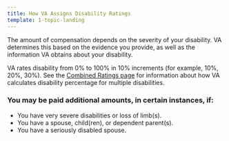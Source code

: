 ```yaml
---
title: How VA Assigns Disability Ratings
template: 1-topic-landing
---
```


The amount of compensation depends on the severity of your disability. VA determines this based on the evidence you provide, as well as the information VA obtains about your disability.

VA rates disability from 0% to 100% in 10% increments (for example, 10%, 20%, 30%). See the [Combined Ratings page](http://www.benefits.va.gov/COMPENSATION/rates-index.asp#combined) for information about how VA calculates disability percentage for multiple disabilities.

### You may be paid additional amounts, in certain instances, if:

-	You have very severe disabilities or loss of limb(s).
-	You have a spouse, child(ren), or dependent parent(s).
-	You have a seriously disabled spouse.
